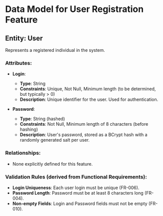 # Data Model for User Registration Feature

## Entity: User

Represents a registered individual in the system.

### Attributes:

- **Login**: 
    - **Type**: String
    - **Constraints**: Unique, Not Null, Minimum length (to be determined, but typically > 0)
    - **Description**: Unique identifier for the user. Used for authentication.

- **Password**: 
    - **Type**: String (hashed)
    - **Constraints**: Not Null, Minimum length of 8 characters (before hashing)
    - **Description**: User's password, stored as a BCrypt hash with a randomly generated salt per user.

### Relationships:

- None explicitly defined for this feature.

### Validation Rules (derived from Functional Requirements):

- **Login Uniqueness**: Each user login must be unique (FR-006).
- **Password Length**: Password must be at least 8 characters long (FR-004).
- **Non-empty Fields**: Login and Password fields must not be empty (FR-010).
